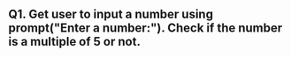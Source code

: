 ## Q1. Get user to input a number using prompt("Enter a number:"). Check if the number is a multiple of 5 or not.